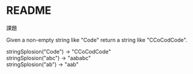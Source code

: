 # README

課題


Given a non-empty string like "Code" return a string like "CCoCodCode".

stringSplosion("Code") → "CCoCodCode"   
stringSplosion("abc") → "aababc"    
stringSplosion("ab") → "aab"
